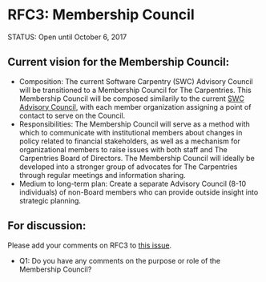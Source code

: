 # RFC3: Membership Council

STATUS: Open until October 6, 2017

## Current vision for the Membership Council:
* Composition: The current Software Carpentry (SWC) Advisory Council will be transitioned to a Membership Council for 
The Carpentries. This Membership Council will be composed similarily to the current 
[SWC Advisory Council](https://github.com/swcarpentry/board/blob/master/advisory-council.md), with each member 
organization assigning a point of contact to serve on the Council. 
* Responsibilities: The Membership Council will serve as a method with which to communicate with institutional 
members about changes in policy related to financial stakeholders, as well as a mechanism for organizational members 
to raise issues with both staff and The Carpentries Board of Directors. The Membership Council will ideally be developed 
into a stronger group of advocates for The Carpentries through regular meetings and information sharing.
* Medium to long-term plan: Create a separate Advisory Council (8-10 individuals) of non-Board members who can provide 
outside insight into strategic planning.

## For discussion:

Please add your comments on RFC3 to [this issue](#3).
* Q1: Do you have any comments on the purpose or role of the Membership Council?
